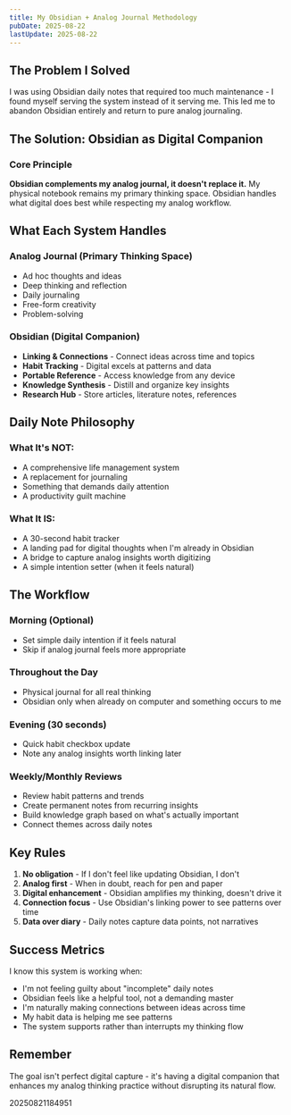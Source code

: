 ```yaml
---
title: My Obsidian + Analog Journal Methodology
pubDate: 2025-08-22
lastUpdate: 2025-08-22
---
```


## The Problem I Solved

I was using Obsidian daily notes that required too much maintenance - I found myself serving the system instead of it serving me. This led me to abandon Obsidian entirely and return to pure analog journaling.

## The Solution: Obsidian as Digital Companion

### Core Principle

**Obsidian complements my analog journal, it doesn't replace it.** My physical notebook remains my primary thinking space. Obsidian handles what digital does best while respecting my analog workflow.

## What Each System Handles

### Analog Journal (Primary Thinking Space)

- Ad hoc thoughts and ideas
- Deep thinking and reflection
- Daily journaling
- Free-form creativity
- Problem-solving

### Obsidian (Digital Companion)

- **Linking & Connections** - Connect ideas across time and topics
- **Habit Tracking** - Digital excels at patterns and data
- **Portable Reference** - Access knowledge from any device
- **Knowledge Synthesis** - Distill and organize key insights
- **Research Hub** - Store articles, literature notes, references

## Daily Note Philosophy

### What It's NOT:

- A comprehensive life management system
- A replacement for journaling
- Something that demands daily attention
- A productivity guilt machine

### What It IS:

- A 30-second habit tracker
- A landing pad for digital thoughts when I'm already in Obsidian
- A bridge to capture analog insights worth digitizing
- A simple intention setter (when it feels natural)

## The Workflow

### Morning (Optional)

- Set simple daily intention if it feels natural
- Skip if analog journal feels more appropriate

### Throughout the Day

- Physical journal for all real thinking
- Obsidian only when already on computer and something occurs to me

### Evening (30 seconds)

- Quick habit checkbox update
- Note any analog insights worth linking later

### Weekly/Monthly Reviews

- Review habit patterns and trends
- Create permanent notes from recurring insights
- Build knowledge graph based on what's actually important
- Connect themes across daily notes

## Key Rules

1. **No obligation** - If I don't feel like updating Obsidian, I don't
2. **Analog first** - When in doubt, reach for pen and paper
3. **Digital enhancement** - Obsidian amplifies my thinking, doesn't drive it
4. **Connection focus** - Use Obsidian's linking power to see patterns over time
5. **Data over diary** - Daily notes capture data points, not narratives

## Success Metrics

I know this system is working when:

- I'm not feeling guilty about "incomplete" daily notes
- Obsidian feels like a helpful tool, not a demanding master
- I'm naturally making connections between ideas across time
- My habit data is helping me see patterns
- The system supports rather than interrupts my thinking flow

## Remember

The goal isn't perfect digital capture - it's having a digital companion that enhances my analog thinking practice without disrupting its natural flow.

20250821184951